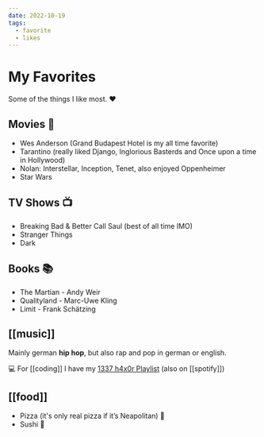 ```yaml
---
date: 2022-10-19
tags:
  - favorite
  - likes
---
```


# My Favorites

Some of the things I like most. ❤️

## Movies 🎥

- Wes Anderson (Grand Budapest Hotel is my all time favorite)
- Tarantino (really liked Django, Inglorious Basterds and Once upon a time in Hollywood)
- Nolan: Interstellar, Inception, Tenet, also enjoyed Oppenheimer
- Star Wars

## TV Shows 📺

- Breaking Bad & Better Call Saul (best of all time IMO)
- Stranger Things
- Dark

## Books 📚

- The Martian - Andy Weir
- Qualityland - Marc-Uwe Kling
- Limit - Frank Schätzing 

## [[music]]

Mainly german **hip hop**, but also rap and pop in german or english.

💻 For [[coding]] I have my [1337 h4x0r Playlist](https://www.youtube.com/playlist?list=PLCX8_v91hH7oM7LJ7J8jjSNcf9SYGXfOt) (also on [[spotify]])

## [[food]]
- Pizza (it's only real pizza if it’s Neapolitan) 🍕
- Sushi 🍣
